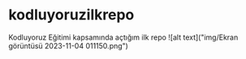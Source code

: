 # kodluyoruzilkrepo
Kodluyoruz Eğitimi kapsamında açtığım ilk repo
![alt text]("img/Ekran görüntüsü 2023-11-04 011150.png")